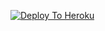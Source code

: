 [![Deploy To Heroku](https://www.herokucdn.com/deploy/button.svg)](https://heroku.com/deploy?template=https://github.com/aditya94139/Bhuriyatxt)
